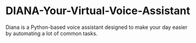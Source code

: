 # DIANA-Your-Virtual-Voice-Assistant
Diana is a Python-based voice assistant designed to make your day easier by automating a lot of common tasks.
